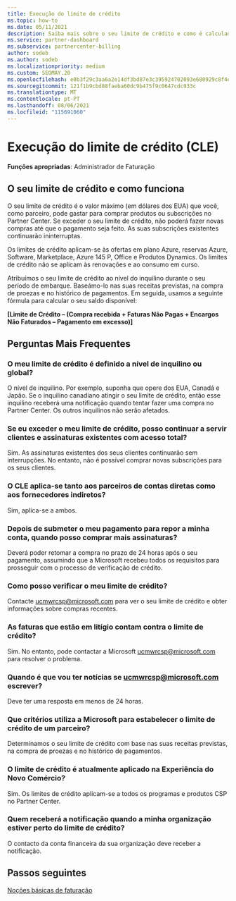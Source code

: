 ```yaml
---
title: Execução do limite de crédito
ms.topic: how-to
ms.date: 05/11/2021
description: Saiba mais sobre o seu limite de crédito e como é calculado. Inclui FAQ.
ms.service: partner-dashboard
ms.subservice: partnercenter-billing
author: sodeb
ms.author: sodeb
ms.localizationpriority: medium
ms.custom: SEOMAY.20
ms.openlocfilehash: e0b3f29c3aa6a2e14df3bd87e3c395924702093e680929c8f4e433785d17e0cb
ms.sourcegitcommit: 121f1b9cbd88faeba60dc9b475f9c0647cdc933c
ms.translationtype: MT
ms.contentlocale: pt-PT
ms.lasthandoff: 08/06/2021
ms.locfileid: "115691060"
---
```

# <a name="credit-limit-enforcement-cle"></a>Execução do limite de crédito (CLE)

**Funções apropriadas**: Administrador de Faturação

## <a name="your-credit-limit-and-how-it-works"></a>O seu limite de crédito e como funciona

O seu limite de crédito é o valor máximo (em dólares dos EUA) que você, como parceiro, pode gastar para comprar produtos ou subscrições no Partner Center. Se exceder o seu limite de crédito, não poderá fazer novas compras até que o pagamento seja feito. As suas subscrições existentes continuarão ininterruptas.

Os limites de crédito aplicam-se às ofertas em plano Azure, reservas Azure, Software, Marketplace, Azure 145 P, Office e Produtos Dynamics. Os limites de crédito não se aplicam às renovações e ao consumo em curso.

Atribuímos o seu limite de crédito ao nível do inquilino durante o seu período de embarque. Baseámo-lo nas suas receitas previstas, na compra de proezas e no histórico de pagamentos. Em seguida, usamos a seguinte fórmula para calcular o seu saldo disponível:

**[Limite de Crédito – (Compra recebida + Faturas Não Pagas + Encargos Não Faturados – Pagamento em excesso)]**

## <a name="frequently-asked-questions"></a>Perguntas Mais Frequentes

### <a name="is-my-credit-limit-set-at-the-tenant-or-global-level"></a>O meu limite de crédito é definido a nível de inquilino ou global?

O nível de inquilino. Por exemplo, suponha que opere dos EUA, Canadá e Japão. Se o inquilino canadiano atingir o seu limite de crédito, então esse inquilino receberá uma notificação quando tentar fazer uma compra no Partner Center. Os outros inquilinos não serão afetados. 

### <a name="if-i-exceed-my-credit-limit-can-i-continue-servicing-existing-customers-and-subscriptions-with-full-access"></a>Se eu exceder o meu limite de crédito, posso continuar a servir clientes e assinaturas existentes com acesso total?

Sim. As assinaturas existentes dos seus clientes continuarão sem interrupções. No entanto, não é possível comprar novas subscrições para os seus clientes.

### <a name="does-cle-apply-to-both-direct-bill-partners-and-indirect-providers"></a>O CLE aplica-se tanto aos parceiros de contas diretas como aos fornecedores indiretos?

Sim, aplica-se a ambos.

### <a name="after-i-submit-my-payment-to-reinstate-my-account-when-can-i-purchase-more-subscriptions"></a>Depois de submeter o meu pagamento para repor a minha conta, quando posso comprar mais assinaturas? 

Deverá poder retomar a compra no prazo de 24 horas após o seu pagamento, assumindo que a Microsoft recebeu todos os requisitos para prosseguir com o processo de verificação de crédito.

### <a name="how-can-i-check-my-credit-limit"></a>Como posso verificar o meu limite de crédito?

Contacte [ucmwrcsp@microsoft.com](mailto:ucmwrcsp@microsoft.com) para ver o seu limite de crédito e obter informações sobre compras recentes.

### <a name="do-invoices-that-are-in-dispute-count-against-the-credit-limit"></a>As faturas que estão em litígio contam contra o limite de crédito?

Sim. No entanto, pode contactar a Microsoft [ucmwrcsp@microsoft.com](mailto:ucmwrcsp@microsoft.com) para resolver o problema.

### <a name="how-soon-will-i-hear-back-if-i-write-to-ucmwrcspmicrosoftcom"></a>Quando é que vou ter notícias se ucmwrcsp@microsoft.com escrever?

Deve ter uma resposta em menos de 24 horas. 

### <a name="what-criteria-does-microsoft-use-for-setting-a-partners-credit-limit"></a>Que critérios utiliza a Microsoft para estabelecer o limite de crédito de um parceiro?

Determinamos o seu limite de crédito com base nas suas receitas previstas, na compra de proezas e no histórico de pagamentos.

### <a name="is-the-credit-limit-currently-enforced-on-the-new-commerce-experience"></a>O limite de crédito é atualmente aplicado na Experiência do Novo Comércio?

Sim. Os limites de crédito aplicam-se a todos os programas e produtos CSP no Partner Center.

### <a name="who-will-receive-the-notification-when-my-organization-is-nearing-its-credit-limit"></a>Quem receberá a notificação quando a minha organização estiver perto do limite de crédito?

O contacto da conta financeira da sua organização deve receber a notificação.

## <a name="next-steps"></a>Passos seguintes

[Noções básicas de faturação](./billing-basics.md)
